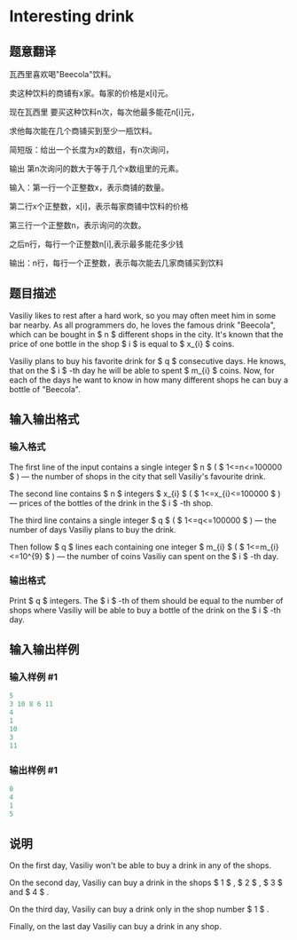 # Interesting drink

## 题意翻译

瓦西里喜欢喝"Beecola"饮料。

卖这种饮料的商铺有x家。每家的价格是x[i]元。

现在瓦西里 要买这种饮料n次，每次他最多能花n[i]元，

求他每次能在几个商铺买到至少一瓶饮料。

简短版：给出一个长度为x的数组，有n次询问，

输出 第n次询问的数大于等于几个x数组里的元素。

输入：第一行一个正整数x，表示商铺的数量。

第二行x个正整数，x[i]，表示每家商铺中饮料的价格

第三行一个正整数n，表示询问的次数。

之后n行，每行一个正整数n[i],表示最多能花多少钱

输出：n行，每行一个正整数，表示每次能去几家商铺买到饮料

## 题目描述

Vasiliy likes to rest after a hard work, so you may often meet him in some bar nearby. As all programmers do, he loves the famous drink "Beecola", which can be bought in $ n $ different shops in the city. It's known that the price of one bottle in the shop $ i $ is equal to $ x_{i} $ coins.

Vasiliy plans to buy his favorite drink for $ q $ consecutive days. He knows, that on the $ i $ -th day he will be able to spent $ m_{i} $ coins. Now, for each of the days he want to know in how many different shops he can buy a bottle of "Beecola".

## 输入输出格式

### 输入格式

The first line of the input contains a single integer $ n $ ( $ 1<=n<=100000 $ ) — the number of shops in the city that sell Vasiliy's favourite drink.

The second line contains $ n $ integers $ x_{i} $ ( $ 1<=x_{i}<=100000 $ ) — prices of the bottles of the drink in the $ i $ -th shop.

The third line contains a single integer $ q $ ( $ 1<=q<=100000 $ ) — the number of days Vasiliy plans to buy the drink.

Then follow $ q $ lines each containing one integer $ m_{i} $ ( $ 1<=m_{i}<=10^{9} $ ) — the number of coins Vasiliy can spent on the $ i $ -th day.

### 输出格式

Print $ q $ integers. The $ i $ -th of them should be equal to the number of shops where Vasiliy will be able to buy a bottle of the drink on the $ i $ -th day.

## 输入输出样例

### 输入样例 #1

```cpp
5
3 10 8 6 11
4
1
10
3
11

```
### 输出样例 #1

```cpp
0
4
1
5

```
## 说明

On the first day, Vasiliy won't be able to buy a drink in any of the shops.

On the second day, Vasiliy can buy a drink in the shops $ 1 $ , $ 2 $ , $ 3 $ and $ 4 $ .

On the third day, Vasiliy can buy a drink only in the shop number $ 1 $ .

Finally, on the last day Vasiliy can buy a drink in any shop.

